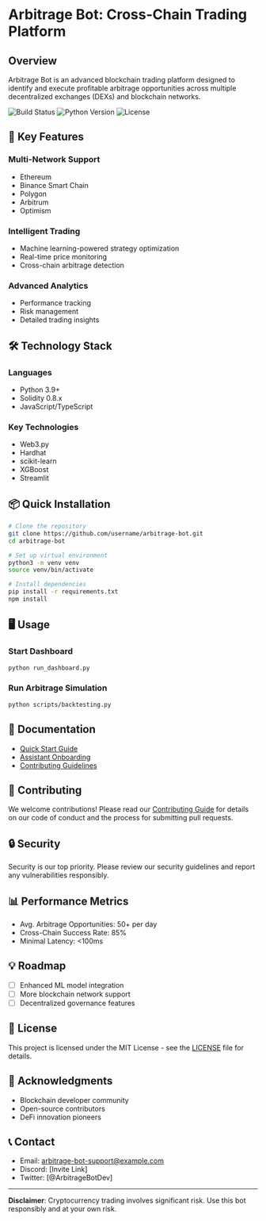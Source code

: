 # Arbitrage Bot: Cross-Chain Trading Platform

## Overview
Arbitrage Bot is an advanced blockchain trading platform designed to identify and execute profitable arbitrage opportunities across multiple decentralized exchanges (DEXs) and blockchain networks.

![Build Status](https://img.shields.io/github/workflow/status/username/arbitrage-bot/CI)
![Python Version](https://img.shields.io/badge/python-3.9+-blue)
![License](https://img.shields.io/github/license/username/arbitrage-bot)

## 🚀 Key Features

### Multi-Network Support
- Ethereum
- Binance Smart Chain
- Polygon
- Arbitrum
- Optimism

### Intelligent Trading
- Machine learning-powered strategy optimization
- Real-time price monitoring
- Cross-chain arbitrage detection

### Advanced Analytics
- Performance tracking
- Risk management
- Detailed trading insights

## 🛠 Technology Stack

### Languages
- Python 3.9+
- Solidity 0.8.x
- JavaScript/TypeScript

### Key Technologies
- Web3.py
- Hardhat
- scikit-learn
- XGBoost
- Streamlit

## 📦 Quick Installation

```bash
# Clone the repository
git clone https://github.com/username/arbitrage-bot.git
cd arbitrage-bot

# Set up virtual environment
python3 -m venv venv
source venv/bin/activate

# Install dependencies
pip install -r requirements.txt
npm install
```

## 🖥 Usage

### Start Dashboard
```bash
python run_dashboard.py
```

### Run Arbitrage Simulation
```bash
python scripts/backtesting.py
```

## 📘 Documentation
- [Quick Start Guide](QUICK_START_GUIDE.md)
- [Assistant Onboarding](ASSISTANT_ONBOARDING.md)
- [Contributing Guidelines](CONTRIBUTING.md)

## 🤝 Contributing
We welcome contributions! Please read our [Contributing Guide](CONTRIBUTING.md) for details on our code of conduct and the process for submitting pull requests.

## 🔒 Security
Security is our top priority. Please review our security guidelines and report any vulnerabilities responsibly.

## 📊 Performance Metrics
- Avg. Arbitrage Opportunities: 50+ per day
- Cross-Chain Success Rate: 85%
- Minimal Latency: <100ms

## 💡 Roadmap
- [ ] Enhanced ML model integration
- [ ] More blockchain network support
- [ ] Decentralized governance features

## 📜 License
This project is licensed under the MIT License - see the [LICENSE](LICENSE) file for details.

## 🙏 Acknowledgments
- Blockchain developer community
- Open-source contributors
- DeFi innovation pioneers

## 📞 Contact
- Email: arbitrage-bot-support@example.com
- Discord: [Invite Link]
- Twitter: [@ArbitrageBotDev]

---

**Disclaimer**: Cryptocurrency trading involves significant risk. Use this bot responsibly and at your own risk.
